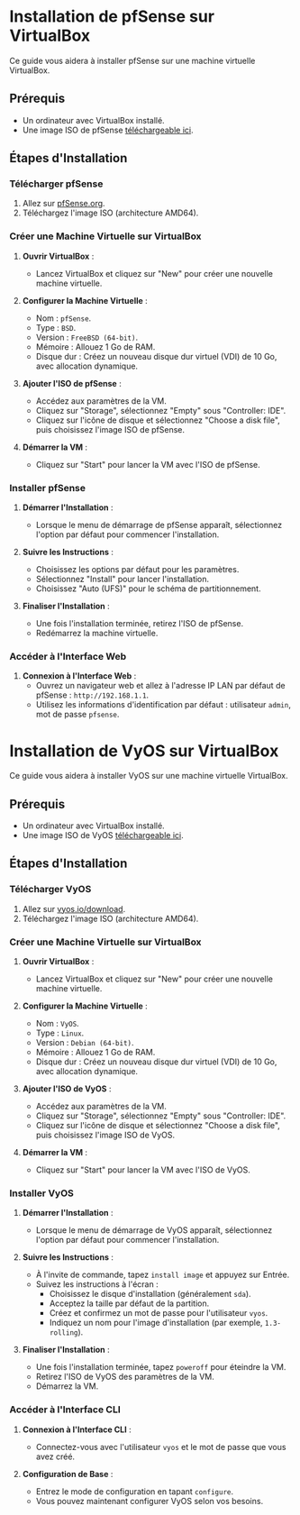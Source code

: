 # Installation de pfSense sur VirtualBox

Ce guide vous aidera à installer pfSense sur une machine virtuelle VirtualBox.

## Prérequis

- Un ordinateur avec VirtualBox installé.
- Une image ISO de pfSense [téléchargeable ici](https://www.pfsense.org/download/).

## Étapes d'Installation

### Télécharger pfSense

1. Allez sur [pfSense.org](https://www.pfsense.org/download/).
2. Téléchargez l'image ISO (architecture AMD64).

### Créer une Machine Virtuelle sur VirtualBox

1. **Ouvrir VirtualBox** :
   - Lancez VirtualBox et cliquez sur "New" pour créer une nouvelle machine virtuelle.

2. **Configurer la Machine Virtuelle** :
   - Nom : `pfSense`.
   - Type : `BSD`.
   - Version : `FreeBSD (64-bit)`.
   - Mémoire : Allouez 1 Go de RAM.
   - Disque dur : Créez un nouveau disque dur virtuel (VDI) de 10 Go, avec allocation dynamique.

3. **Ajouter l'ISO de pfSense** :
   - Accédez aux paramètres de la VM.
   - Cliquez sur "Storage", sélectionnez "Empty" sous "Controller: IDE".
   - Cliquez sur l'icône de disque et sélectionnez "Choose a disk file", puis choisissez l'image ISO de pfSense.

4. **Démarrer la VM** :
   - Cliquez sur "Start" pour lancer la VM avec l'ISO de pfSense.

### Installer pfSense

1. **Démarrer l'Installation** :
   - Lorsque le menu de démarrage de pfSense apparaît, sélectionnez l'option par défaut pour commencer l'installation.

2. **Suivre les Instructions** :
   - Choisissez les options par défaut pour les paramètres.
   - Sélectionnez "Install" pour lancer l'installation.
   - Choisissez "Auto (UFS)" pour le schéma de partitionnement.

3. **Finaliser l'Installation** :
   - Une fois l'installation terminée, retirez l'ISO de pfSense.
   - Redémarrez la machine virtuelle.

### Accéder à l'Interface Web

1. **Connexion à l'Interface Web** :
   - Ouvrez un navigateur web et allez à l'adresse IP LAN par défaut de pfSense : `http://192.168.1.1`.
   - Utilisez les informations d'identification par défaut : utilisateur `admin`, mot de passe `pfsense`.
  
# Installation de VyOS sur VirtualBox

Ce guide vous aidera à installer VyOS sur une machine virtuelle VirtualBox.

## Prérequis

- Un ordinateur avec VirtualBox installé.
- Une image ISO de VyOS [téléchargeable ici](https://vyos.io/download).

## Étapes d'Installation

### Télécharger VyOS

1. Allez sur [vyos.io/download](https://vyos.io/download).
2. Téléchargez l'image ISO (architecture AMD64).

### Créer une Machine Virtuelle sur VirtualBox

1. **Ouvrir VirtualBox** :
   - Lancez VirtualBox et cliquez sur "New" pour créer une nouvelle machine virtuelle.

2. **Configurer la Machine Virtuelle** :
   - Nom : `VyOS`.
   - Type : `Linux`.
   - Version : `Debian (64-bit)`.
   - Mémoire : Allouez 1 Go de RAM.
   - Disque dur : Créez un nouveau disque dur virtuel (VDI) de 10 Go, avec allocation dynamique.

3. **Ajouter l'ISO de VyOS** :
   - Accédez aux paramètres de la VM.
   - Cliquez sur "Storage", sélectionnez "Empty" sous "Controller: IDE".
   - Cliquez sur l'icône de disque et sélectionnez "Choose a disk file", puis choisissez l'image ISO de VyOS.

4. **Démarrer la VM** :
   - Cliquez sur "Start" pour lancer la VM avec l'ISO de VyOS.

### Installer VyOS

1. **Démarrer l'Installation** :
   - Lorsque le menu de démarrage de VyOS apparaît, sélectionnez l'option par défaut pour commencer l'installation.

2. **Suivre les Instructions** :
   - À l'invite de commande, tapez `install image` et appuyez sur Entrée.
   - Suivez les instructions à l'écran :
     - Choisissez le disque d'installation (généralement `sda`).
     - Acceptez la taille par défaut de la partition.
     - Créez et confirmez un mot de passe pour l'utilisateur `vyos`.
     - Indiquez un nom pour l'image d'installation (par exemple, `1.3-rolling`).

3. **Finaliser l'Installation** :
   - Une fois l'installation terminée, tapez `poweroff` pour éteindre la VM.
   - Retirez l'ISO de VyOS des paramètres de la VM.
   - Démarrez la VM.

### Accéder à l'Interface CLI

1. **Connexion à l'Interface CLI** :
   - Connectez-vous avec l'utilisateur `vyos` et le mot de passe que vous avez créé.

2. **Configuration de Base** :
   - Entrez le mode de configuration en tapant `configure`.
   - Vous pouvez maintenant configurer VyOS selon vos besoins.
